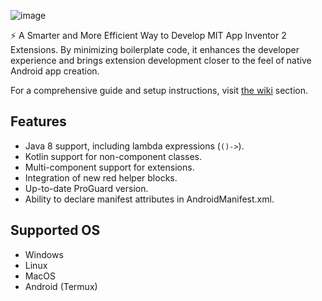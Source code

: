 ![image](https://github.com/user-attachments/assets/8009e7f8-0634-4fcb-93d5-293faa2527cf)

⚡ A Smarter and More Efficient Way to Develop MIT App Inventor 2 Extensions. By minimizing boilerplate code, it enhances the developer experience and brings extension development closer to the feel of native Android app creation.

For a comprehensive guide and setup instructions, visit [the wiki](https://github.com/jewelshkjony/fast-cli/wiki) section.

## Features
- Java 8 support, including lambda expressions (`()->`).
- Kotlin support for non-component classes.
- Multi-component support for extensions.
- Integration of new red helper blocks.
- Up-to-date ProGuard version.
- Ability to declare manifest attributes in AndroidManifest.xml.

## Supported OS
- Windows
- Linux
- MacOS
- Android (Termux)
